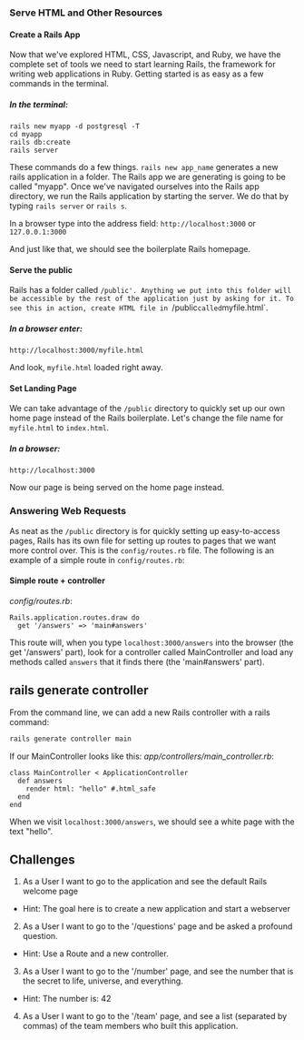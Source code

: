 ### Serve HTML and Other Resources

#### Create a Rails App
Now that we've explored HTML, CSS, Javascript, and Ruby, we have the complete set of tools we need to start learning Rails, the framework for writing web applications in Ruby. Getting started is as easy as a few commands in the terminal.

##### In the terminal:
```
rails new myapp -d postgresql -T
cd myapp
rails db:create
rails server
```
These commands do a few things. `rails new app_name` generates a new rails application in a folder. The Rails app we are generating is going to be called "myapp". Once we've navigated ourselves into the Rails app directory, we run the Rails application by starting the server. We do that by typing `rails server` or `rails s`.

In a browser type into the address field:
`http://localhost:3000`
or
`127.0.0.1:3000`

And just like that, we should see the boilerplate Rails homepage.

#### Serve the public

Rails has a folder called `/public'. Anything we put into this folder will be accessible by the rest of the application just by asking for it. To see this in action, create HTML file in `/public` called `myfile.html`.

##### In a browser enter:

`http://localhost:3000/myfile.html`

And look, `myfile.html` loaded right away.

#### Set Landing Page

We can take advantage of the `/public` directory to quickly set up our own home page instead of the Rails boilerplate. Let's change the file name for `myfile.html` to `index.html`.

##### In a browser:

`http://localhost:3000`

Now our page is being served on the home page instead.

### Answering Web Requests

As neat as the `/public` directory is for quickly setting up easy-to-access pages, Rails has its own file for setting up routes to pages that we want more control over. This is the `config/routes.rb` file. The following is an example of a simple route in `config/routes.rb`:

#### Simple route + controller

*config/routes.rb*:
```
Rails.application.routes.draw do
  get '/answers' => 'main#answers'
```
This route will, when you type `localhost:3000/answers` into the browser (the get '/answers' part), look for a controller called MainController and load any methods called `answers` that it finds there (the 'main#answers' part).

## rails generate controller
From the command line, we can add a new Rails controller with a rails command:
```bash
rails generate controller main
```

If our MainController looks like this:
*app/controllers/main_controller.rb*:
```
class MainController < ApplicationController
  def answers
    render html: "hello" #.html_safe
  end
end
```
When we visit `localhost:3000/answers`, we should see a white page with the text "hello".


## Challenges

1) As a User I want to go to the application and see the default Rails welcome page
* Hint:  The goal here is to create a new application and start a webserver

2) As a User I want to go to the '/questions' page and be asked a profound question.
* Hint: Use a Route and a new controller.

3) As a User I want to go to the '/number' page, and see the number that is the secret to life, universe, and everything.
* Hint:  The number is: 42

4) As a User I want to go to the '/team' page, and see a list (separated by commas) of the team members who built this application.
